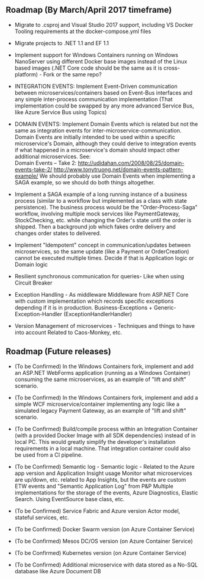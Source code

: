 ## Roadmap (By March/April 2017 timeframe)

- Migrate to .csproj and Visual Studio 2017 support, including VS Docker Tooling requirements at the docker-compose.yml files

- Migrate projects to .NET 1.1 and EF 1.1 

- Implement support for Windows Containers running on Windows NanoServer using different Docker base images instead of the Linux based images (.NET Core code should be the same as it is cross-platform) - Fork or the same repo?

- INTEGRATION EVENTS: Implement Event-Driven communication between microservices/containers based on Event-Bus interfaces and any simple inter-process communication implementation (That implementation could be swapped by any more advanced Service Bus, like Azure Service Bus using Topics)

- DOMAIN EVENTS: Implement Domain Events which is related but not the same as integration events for inter-microservice-communication. Domain Events are initially intended to be used within a specific microservice's Domain, although they could derive to integration events if what happened in a microservice's domain should impact other additional microservices. See:    
Domain Events – Take 2: http://udidahan.com/2008/08/25/domain-events-take-2/ 
http://www.tonytruong.net/domain-events-pattern-example/
We should probably use Domain Events when implementing a SAGA example, so we should do both things altogether.

- Implement a SAGA example of a long running instance of a business process (similar to a workflow but implemented as a class with state persistence). The business process would be the "Order-Process-Saga" workflow, involving multiple mock services like PaymentGateway, StockChecking, etc. while changing the Order's state until the order is shipped. Then a background job which fakes ordre delivery and changes order states to delivered.  

- Implement "Idempotent" concept in communication/updates between microservices, so the same update (like a Payment or OrderCreation) cannot be executed multiple times. Decide if that is Application logic or Domain logic

- Resilient synchronous communication for queries- Like when using Circuit Breaker

- Exception Handling - As middleware
Middleware from ASP.NET Core with custom implementation which records specific exceptions depending if it is in production.
Business-Exceptions + Generic-Exception-Handler (ExceptionHandlerHandler)

- Version Management of microservices - Techniques and things to have into account
Related to Caos-Monkey, etc.

## Roadmap (Future releases)

- (To be Confirmed) In the Windows Containers fork, implement and add an ASP.NET WebForms application (running as a Windows Container) consuming the same microservices, as an example of "lift and shift" scenario.

- (To be Confirmed) In the Windows Containers fork, implement and add a simple WCF microservice/container implementing any logic like a simulated legacy Payment Gateway, as an example of "lift and shift" scenario.

- (To be Confirmed) Build/compile process within an Integration Container (with a provided Docker Image with all SDK dependencies) instead of in local PC. This would greatly simplify the developer's installation requirements in a local machine. That integration container could also be used from a CI pipeline.

- (To be Confirmed) Semantic log - Semantic logic - Related to the Azure app version and Application Insight usage
Monitor what microservices are up/down, etc. related to App Insights, but the events are custom
ETW events and "Semantic Application Log" from P&P
Multiple implementations for the storage of the events, Azure Diagnostics, Elastic Search.
Using EventSource base class, etc.

- (To be Confirmed) Service Fabric and Azure version
Actor model, stateful services, etc.

- (To be Confirmed) Docker Swarm version (on Azure Container Service)
- (To be Confirmed) Mesos DC/OS version (on Azure Container Service)
- (To be Confirmed) Kubernetes version (on Azure Container Service)

- (To be Confirmed) Additional microservice with data stored as a No-SQL database like Azure Document DB